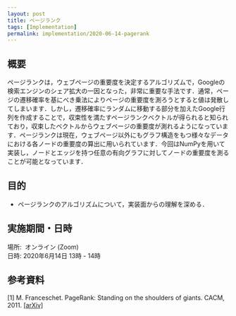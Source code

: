 ```yaml
---
layout: post
title: ページランク
tags: [Implementation]
permalink: implementation/2020-06-14-pagerank
---
```


## 概要
ページランクは，ウェブページの重要度を決定するアルゴリズムで，Googleの検索エンジンのシェア拡大の一因となった，非常に重要な手法です．通常，ページの遷移確率を基にべき乗法によりページの重要度を測ろうとすると値は発散してしまいます．しかし，遷移確率にランダムに移動する部分を加えたGoogle行列を作成することで，収束性を満たすページランクベクトルが得られると知られており，収束したベクトルからウェブページの重要度が測れるようになっています．ページランクは現在，ウェブページ以外にもグラフ構造をもつ様々なデータにおける各ノードの重要度の算出に用いられています．今回はNumPyを用いて実装し，ノードとエッジを持つ任意の有向グラフに対してノードの重要度を測ることが可能となっています．

## 目的
- ページランクのアルゴリズムについて，実装面からの理解を深める．

## 実施期間・日時
場所:  オンライン (Zoom) \
日時: 2020年6月14日 13時 - 14時

## 参考資料
[1] M. Franceschet. PageRank: Standing on the shoulders of giants. CACM, 2011. [[arXiv]](https://arxiv.org/abs/1002.2858)
